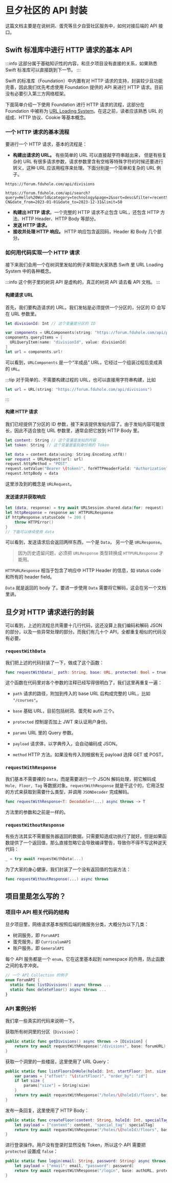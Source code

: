 # 旦夕社区的 API 封装

这篇文档主要是在说树洞、蛋壳等旦夕自营社区服务中，如何对接后端的 API 接口。

## Swift 标准库中进行 HTTP 请求的基本 API

:::info
这部分属于基础知识性的内容，和旦夕项目没有直接的关系，如果熟悉 Swift 标准库可以直接跳到下一节。
:::

Swift 的标准库（Foundation）中内置有对 HTTP 请求的支持，封装较少且功能完善，因此我们优先考虑使用 Foundation 提供的 API 来进行 HTTP 请求。目前没有必要引入第三方网络框架。

下面简单介绍一下使用 Foundation 进行 HTTP 请求的流程，这部分在 Foundation 中被称为 [URL Loading System](https://developer.apple.com/documentation/foundation/url_loading_system)。在这之前，读者应该熟悉 URL 的组成、HTTP 协议、Cookie 等基本概念。

### 一个 HTTP 请求的基本流程

要进行一个 HTTP 请求，基本的流程是：

- **构建出请求的 URL。** 有些简单的 URL 可以直接敲字符串敲出来， 但是有些复杂的 URL 有很多请求参数，请求参数里含有空格等特殊字符的时候还要进行转义，这种 URL 应该用程序来处理。下面分别是一个简单和复杂的 URL 例子。

```text
https://forum.fduhole.com/api/divisions

https://forum.fduhole.com/api/search?query=Hello%20World&category=technology&page=2&sort=desc&filter=recent5&lang=zh-CN&date_from=2023-01-01&date_to=2023-12-31&limit=50
```

- **构建出 HTTP 请求**。一个完整的 HTTP 请求不止包含 URL，还包含 HTTP 方法、HTTP Header、HTTP Body 等部分。
- **发送 HTTP 请求。**
- **接收并处理 HTTP 响应。** HTTP 响应包含返回码，Header 和 Body 几个部分。

### 如何用代码实现一个 HTTP 请求

接下来我们会用一个在树洞里发帖的例子来帮助大家熟悉 Swift 里 URL Loading System 中的各种概念。

:::info
这个例子里的树洞 API 是虚构的，真正的树洞 API 请去看 API 文档。
:::

#### 构建请求 URL

首先，我们要构造请求的 URL。我们发帖是必须提供一个分区的，分区的 ID 会写在 URL 参数里。

```swift
let divisionId: Int // 这个变量是分区的 ID

var components = URLComponents(string: "https://forum.fduhole.com/api/post")!
components.queryItems = [
  URLQueryItem(name: "divisionId", value: divisionId)
]
let url = components.url!
```

可以看到，`URLComponents` 是一个“半成品” URL，它经过一个组装过程后变成真的 `URL`。

:::tip
对于简单的、不需要构建过程的 URL，也可以直接用字符串构建，比如

```swift
let url = URL(string: "https://forum.fduhole.com/api/divisions")
```
:::

#### 构建 HTTP 请求

我们已经提供了分区的 ID 参数，接下来该提供发帖内容了。由于发帖内容可能很长，因此不适合放在 URL 参数里，通常会把它放到 HTTP Body 里。

```swift
let content: String // 这个变量是发帖的内容
let token: String // 这个变量是鉴别身份用的 Token

let data = content.data(using: String.Encoding.utf8)!
var request = URLRequest(url: url)
request.httpMethod = "POST"
request.setValue("Bearer \(token)", forHTTPHeaderField: "Authorization")
request.httpBody = data
```

这里涉及到的概念是 `URLRequest`。

#### 发送请求并获取响应

```swift
let (data, response) = try await URLSession.shared.data(for: request)
let httpResponse = response as! HTTPURLResponse
if httpResponse.statusCode != 200 {
	throw HTTPError()
}
// 下面可以继续使用 data
```

可以看到，发送请求后会返回两样东西，一个是 `Data`， 另一个是 `URLResponse`。

> 因为历史遗留问题，必须把 `URLResponse` 类型转换成 `HTTPURLResponse` 才能用。

`HTTPURLResponse` 相当于包含了响应中 HTTP Header 的信息，如 status code 和所有的 header field。

`Data` 就是返回的 body 了。要进一步使用 `Data` 需要将它解码，这会在另一个文档里讲。

## 旦夕对 HTTP 请求进行的封装

可以看到，上述的流程总共需要十几行代码，这还没算上我们编码和解码 JSON 的部分，以及一些异常处理的部分。而我们有几十个 API，全都重复相似的代码没有必要。

### `requestWithData`

我们把上述的代码封装了一下，做成了这个函数：

```swift
func requestWithData(_ path: String, base: URL, protected: Bool = true, params: [String: String]? = nil, payload: [String: Any]? = nil, method: String? = nil) async throws -> Data
```

这个函数在代码里对各个参数的注释已经写得很明白了，我们这里再重复一遍：

- `path` 请求的路径，附加到传入的 base URL 后构成完整的 URL，比如 `"/courses"`。

- `base` 基础 URL，目前包括树洞、蛋壳和 auth 三个。
- `protected` 控制是否加上 JWT 来认证用户身份。
- `params` URL 里的 Query 参数。
- `payload` 请求体，以字典传入，会自动编码成 JSON。
- `method` HTTP 方法。如果没有传入则根据有无 payload 选择 GET 或 POST。

### `requestWithResponse`

我们基本不需要裸的 `Data`，而是需要进行一个 JSON 解码处理，把它解码成 `Hole, Floor, Tag` 等数据对象。`requestWithResponse` 就是干这个的，它用泛型的方式来获取到需要什么类型，并调用 `JSONDecoder` 完成解码。

```swift
func requestWithResponse<T: Decodable>(...) async throws -> T
```

方法里的参数和之前是一样的。

### `requestWithoutResponse`

有些方法其实不需要服务器返回的数据，只需要知道成功执行了就好。但是如果函数提供了一个返回值，那么直接忽略它会导致编译警告，导致你不得不写这种逆天代码：

```swift
_ = try await requestWithData(...)
```

为了大家的身心健康，我们封装了一个没有返回值的包装方法：

```swift
func requestWithoutResponse(...) async throws
```

## 项目里是怎么写的？

### 项目中 API 相关代码的结构

旦夕项目里，网络请求基本按照后端的微服务分类，大概分为以下几类：

- 树洞服务，即 `ForumAPI`
- 蛋壳服务，即 `CurriculumAPI`
- 账户服务，即 `GeneralAPI`

每个 API 服务都是一个 `enum`，它在这里基本起到 namespace 的作用，防止函数之间的名字冲突。

```swift
// 一个 API Collection 的例子
enum ForumAPI {
  static func listDivisions() async throws ... 
  static func deleteFloor() async throws ...
}
```

### API 案例分析

我们拿一些真实的代码来说明一下。

获取所有树洞里的分区（`Division`）：

```swift
public static func getDivisions() async throws -> [Division] {
    return try await requestWithResponse("/divisions", base: forumURL)
}
```

获取一个洞里的一些楼层，这里使用了 URL Query：

```swift
public static func listFloorsInHole(holeId: Int, startFloor: Int, size: Int? = nil) async throws -> [Floor] {
    var params = ["offset": "\(startFloor)", "order_by": "id"]
    if let size {
        params["size"] = String(size)
    }
    return try await requestWithResponse("/holes/\(holeId)/floors", base: forumURL, params: params)
}
```

发布一条回复，这里使用了 HTTP Body：

```swift
public static func createFloor(content: String, holeId: Int, specialTag: String = "") async throws -> Floor {
    let payload = ["content": content, "special_tag": specialTag]
    return try await requestWithResponse("/holes/\(holeId)/floors", base: forumURL, payload: payload)
}
```

进行登录操作。用户没有登录时显然没有 Token，所以这个 API 需要把 `protected` 设置成 `false`：

```swift
public static func login(email: String, password: String) async throws -> Token {
    let payload = ["email": email, "password": password]
    return try await requestWithResponse("/login", base: authURL, protected: false, payload: payload)
}
```
